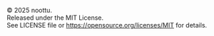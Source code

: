 © 2025 noottu.  
Released under the MIT License.  
See LICENSE file or https://opensource.org/licenses/MIT for details.

